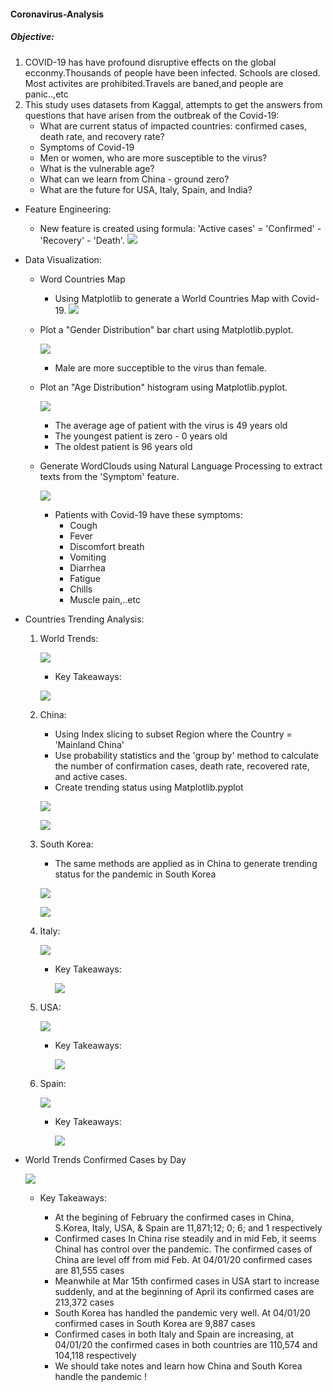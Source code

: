#### Coronavirus-Analysis
#####  Objective:
1. COVID-19 has have profound disruptive effects on the global ecconmy.Thousands of people have been infected. Schools are closed. Most activites are prohibited.Travels are baned,and people are panic..,etc
2. This study uses datasets from Kaggal, attempts to get the answers from questions that have arisen from the outbreak of the Covid-19:
    * What are current status of impacted countries: confirmed cases, death rate, and recovery rate?
    * Symptoms of Covid-19
    * Men or women, who are more susceptible to the virus?
    * What is the vulnerable age?
    * What can we learn from China - ground zero?
    * What are the future for USA, Italy, Spain, and India?

* Feature Engineering:
    
    * New feature is created using formula: 'Active cases' = 'Confirmed' - 'Recovery' - 'Death'.
    ![](Image/CountriesWithCovid19_df.png)

* Data Visualization:
    
    * Word Countries Map
        * Using Matplotlib to generate a World Countries Map with Covid-19.
        ![](Image/CountriesWithCovid19.png)
    
    * Plot a "Gender Distribution" bar chart using Matplotlib.pyplot.
       
        ![](Image/GenderDistribution.png)
         * Male are more succeptible to the virus than female.
    
    * Plot an "Age Distribution" histogram using Matplotlib.pyplot.
        
        ![](Image/ageDistribution.png)
        
        * The average age of patient with the virus is 49 years old
        * The youngest patient is zero - 0 years old
        * The oldest patient is 96 years old
    
    * Generate WordClouds using Natural Language Processing to extract texts from the 'Symptom' feature.
    
        ![](Image/Covid-19Symptom.png)
        
        * Patients with Covid-19 have these symptoms:
            * Cough
            * Fever
            * Discomfort breath
            * Vomiting
            * Diarrhea
            * Fatigue
            * Chills
            * Muscle pain,..etc
            

* Countries Trending Analysis:
    
    1. World Trends: 
        
        ![](Image/WorldTrend.png)
        
        - Key Takeaways:
           
        ![](Image/World_Key_Takeaways.png)

    2. China:
        - Using Index slicing to subset Region where the Country = 'Mainland China'
        - Use probability statistics and the 'group by' method to calculate the       number of confirmation cases, death rate, recovered rate, and active cases.
        - Create trending status using Matplotlib.pyplot
        
        ![](Image/Trend_in_China.png)
        
           
        ![](Image/China_KeyTakeaways.png)
        
    3. South Korea:
       
       - The same methods are applied as in China to generate trending status for the pandemic in South Korea
        
        ![](Image/SKorea_Trend.png)
        
            
        ![](Image/Skorea_info.png)

    4. Italy:
        
        ![](Image/TrendInItaly.png)
        
        - Key Takeaways:
            
            ![](Image/ItalyInfo.png)
    
    5. USA:
        
        ![](Image/TrendInUSA.png)
        
        - Key Takeaways:
         
            ![](Image/usaInfo.png)
        
    6. Spain:
        
        ![](Image/Spain_Trend.png)
        
        - Key Takeaways:
           
            ![](Image/spainInfo.png)
        
* World Trends Confirmed Cases by Day

    ![](Image/ConfirmedCasesInChina_SKorea_USA_Italy_Spain.png)

    - Key Takeaways:
     
        * At the begining of February the confirmed cases in China, S.Korea, Italy, USA, & Spain are 11,871;12; 0; 6; and 1 respectively
        * Confirmed cases In China rise steadily and in mid Feb, it seems Chinal has control over the pandemic. The confirmed cases of China are level off from mid Feb. At 04/01/20 confirmed cases are 81,555 cases
        * Meanwhile at Mar 15th confirmed cases in USA start to increase suddenly, and at the beginning of April its confirmed cases are 213,372 cases
        * South Korea has handled the pandemic very well. At 04/01/20 confirmed cases in South Korea are 9,887 cases
        * Confirmed cases in both Italy and Spain are increasing, at 04/01/20 the confirmed cases in both countries are 110,574 and 104,118 respectively 
        * We should take notes and learn how China and South Korea handle the pandemic !
      

      
    

    
    
    
  